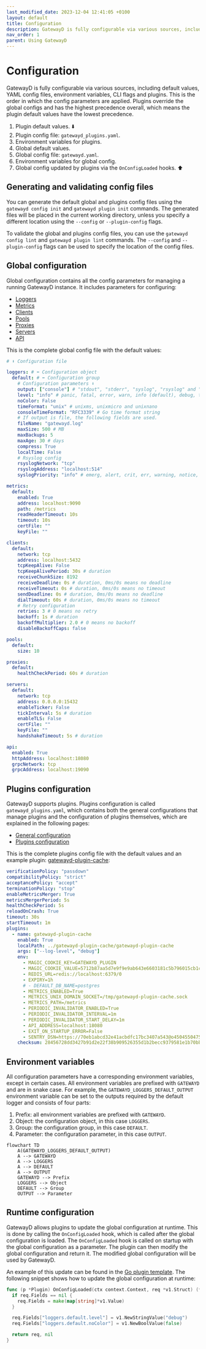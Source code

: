 ```yaml
---
last_modified_date: 2023-12-04 12:41:05 +0100
layout: default
title: Configuration
description: GatewayD is fully configurable via various sources, including default values, YAML config files, environment variables, CLI flags and plugins.
nav_order: 1
parent: Using GatewayD
---
```


# Configuration

GatewayD is fully configurable via various sources, including default values, YAML config files, environment variables, CLI flags and plugins. This is the order in which the config parameters are applied. Plugins override the global configs and has the highest precedence overall, which means the plugin default values have the lowest precedence.

1. Plugin default values. ⬇️
2. Plugin config file: `gatewayd_plugins.yaml`.
3. Environment variables for plugins.
4. Global default values.
5. Global config file: `gatewayd.yaml`.
6. Environment variables for global config.
7. Global config updated by plugins via the `OnConfigLoaded` hooks. ⬆️

## Generating and validating config files

You can generate the default global and plugins config files using the `gatewayd config init` and `gatewayd plugin init` commands. The generated files will be placed in the current working directory, unless you specify a different location using the `--config` or `--plugin-config` flags.

To validate the global and plugins config files, you can use the `gatewayd config lint` and `gatewayd plugin lint` commands. The `--config` and `--plugin-config` flags can be used to specify the location of the config files.

## Global configuration

Global configuration contains all the config parameters for managing a running GatewayD instance. It includes parameters for configuring:

- [Loggers](/using-gatewayd/global-configuration/loggers)
- [Metrics](/using-gatewayd/global-configuration/metrics)
- [Clients](/using-gatewayd/global-configuration/clients)
- [Pools](/using-gatewayd/global-configuration/pools)
- [Proxies](/using-gatewayd/global-configuration/proxies)
- [Servers](/using-gatewayd/global-configuration/servers)
- [API](/using-gatewayd/global-configuration/api)

This is the complete global config file with the default values:

```yaml
# ⬇️ Configuration file

loggers: # ⬅️ Configuration object
  default: # ⬅️ Configuration group
    # Configuration parameters ⬇️
    output: ["console"] # "stdout", "stderr", "syslog", "rsyslog" and "file"
    level: "info" # panic, fatal, error, warn, info (default), debug, trace
    noColor: False
    timeFormat: "unix" # unixms, unixmicro and unixnano
    consoleTimeFormat: "RFC3339" # Go time format string
    # If output is file, the following fields are used.
    fileName: "gatewayd.log"
    maxSize: 500 # MB
    maxBackups: 5
    maxAge: 30 # days
    compress: True
    localTime: False
    # Rsyslog config
    rsyslogNetwork: "tcp"
    rsyslogAddress: "localhost:514"
    syslogPriority: "info" # emerg, alert, crit, err, warning, notice, debug

metrics:
  default:
    enabled: True
    address: localhost:9090
    path: /metrics
    readHeaderTimeout: 10s
    timeout: 10s
    certFile: ""
    keyFile: ""

clients:
  default:
    network: tcp
    address: localhost:5432
    tcpKeepAlive: False
    tcpKeepAlivePeriod: 30s # duration
    receiveChunkSize: 8192
    receiveDeadline: 0s # duration, 0ms/0s means no deadline
    receiveTimeout: 0s # duration, 0ms/0s means no timeout
    sendDeadline: 0s # duration, 0ms/0s means no deadline
    dialTimeout: 60s # duration, 0ms/0s means no timeout
    # Retry configuration
    retries: 3 # 0 means no retry
    backoff: 1s # duration
    backoffMultiplier: 2.0 # 0 means no backoff
    disableBackoffCaps: false

pools:
  default:
    size: 10

proxies:
  default:
    healthCheckPeriod: 60s # duration

servers:
  default:
    network: tcp
    address: 0.0.0.0:15432
    enableTicker: False
    tickInterval: 5s # duration
    enableTLS: False
    certFile: ""
    keyFile: ""
    handshakeTimeout: 5s # duration

api:
  enabled: True
  httpAddress: localhost:18080
  grpcNetwork: tcp
  grpcAddress: localhost:19090
```

## Plugins configuration

GatewayD supports plugins. Plugins configuration is called `gatewayd_plugins.yaml`, which contains both the general configurations that manage plugins and the configuration of plugins themselves, which are explained in the following pages:

- [General configuration](/using-gatewayd/plugins-configuration/general-configurations)
- [Plugins configuration](/using-gatewayd/plugins-configuration/plugins-configuration)

This is the complete plugins config file with the default values and an example plugin: [gatewayd-plugin-cache](/plugins/gatewayd-plugin-cache):

```yaml
verificationPolicy: "passdown"
compatibilityPolicy: "strict"
acceptancePolicy: "accept"
terminationPolicy: "stop"
enableMetricsMerger: True
metricsMergerPeriod: 5s
healthCheckPeriod: 5s
reloadOnCrash: True
timeout: 30s
startTimeout: 1m
plugins:
  - name: gatewayd-plugin-cache
    enabled: True
    localPath: ../gatewayd-plugin-cache/gatewayd-plugin-cache
    args: ["--log-level", "debug"]
    env:
      - MAGIC_COOKIE_KEY=GATEWAYD_PLUGIN
      - MAGIC_COOKIE_VALUE=5712b87aa5d7e9f9e9ab643e6603181c5b796015cb1c09d6f5ada882bf2a1872
      - REDIS_URL=redis://localhost:6379/0
      - EXPIRY=1h
      # - DEFAULT_DB_NAME=postgres
      - METRICS_ENABLED=True
      - METRICS_UNIX_DOMAIN_SOCKET=/tmp/gatewayd-plugin-cache.sock
      - METRICS_PATH=/metrics
      - PERIODIC_INVALIDATOR_ENABLED=True
      - PERIODIC_INVALIDATOR_INTERVAL=1m
      - PERIODIC_INVALIDATOR_START_DELAY=1m
      - API_ADDRESS=localhost:18080
      - EXIT_ON_STARTUP_ERROR=False
      - SENTRY_DSN=https://70eb1abcd32e41acbdfc17bc3407a543@o4504550475038720.ingest.sentry.io/4505342961123328
    checksum: 28456728dd3427b91d2e22f38b909526355d1b2becc9379581e1b70bb9495aa9
```

## Environment variables

All configuration parameters have a corresponding environment variables, except in certain cases. All environment variables are prefixed with `GATEWAYD` and are in snake case. For example, the `GATEWAYD_LOGGERS_DEFAULT_OUTPUT` environment variable can be set to the outputs required by the default logger and consists of four parts:

1. Prefix: all environment variables are prefixed with `GATEWAYD`.
2. Object: the configuration object, in this case `LOGGERS`.
3. Group: the configuration group, in this case `DEFAULT`.
4. Parameter: the configuration parameter, in this case `OUTPUT`.

```mermaid
flowchart TD
    A(GATEWAYD_LOGGERS_DEFAULT_OUTPUT)
    A --> GATEWAYD
    A --> LOGGERS
    A --> DEFAULT
    A --> OUTPUT
    GATEWAYD --> Prefix
    LOGGERS --> Object
    DEFAULT --> Group
    OUTPUT --> Parameter
```

## Runtime configuration

GatewayD allows plugins to update the global configuration at runtime. This is done by calling the `OnConfigLoaded` hook, which is called after the global configuration is loaded. The `OnConfigLoaded` hook is called on startup with the global configuration as a parameter. The plugin can then modify the global configuration and return it. The modified global configuration will be used by GatewayD.

An example of this update can be found in the [Go plugin template](https://github.com/gatewayd-io/plugin-template-go/blob/981b36aa62b4ba059656c6dde08f67a9206c0948/plugin/plugin.go#L54-L129). The following snippet shows how to update the global configuration at runtime:

```go
func (p *Plugin) OnConfigLoaded(ctx context.Context, req *v1.Struct) (*v1.Struct, error) {
  if req.Fields == nil {
    req.Fields = make(map[string]*v1.Value)
  }

  req.Fields["loggers.default.level"] = v1.NewStringValue("debug")
  req.Fields["loggers.default.noColor"] = v1.NewBoolValue(false)

  return req, nil
}
```
